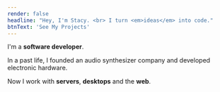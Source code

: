 ```yaml
---
render: false
headline: "Hey, I'm Stacy. <br> I turn <em>ideas</em> into code."
btnText: 'See My Projects'
---
```


I'm a **software developer**.

In a past life, I founded an audio synthesizer company and developed electronic hardware.

Now I work with **servers**, **desktops** and the **web**.
